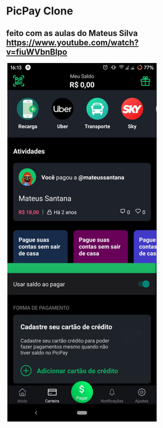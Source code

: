 # PicPay Clone
## feito com as aulas do Mateus Silva https://www.youtube.com/watch?v=fiuWVbnBIpo

<div style="display:flex">
<img src="imageRedme/Screenshot_20200619-173035195.jpg" style="margin-left:3px"  width="400px">
</div>

